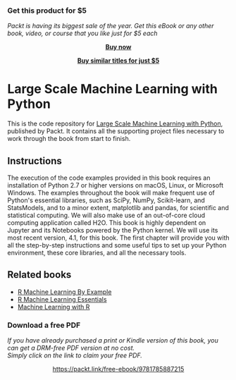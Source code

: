 
### Get this product for $5

<i>Packt is having its biggest sale of the year. Get this eBook or any other book, video, or course that you like just for $5 each</i>


<b><p align='center'>[Buy now](https://packt.link/9781785887215)</p></b>


<b><p align='center'>[Buy similar titles for just $5](https://subscription.packtpub.com/search)</p></b>


# Large Scale Machine Learning with Python
This is the code repository for [Large Scale Machine Learning with Python](https://www.packtpub.com/big-data-and-business-intelligence/large-scale-machine-learning-python?utm_source=github&utm_medium=repository&utm_campaign=9781785887215), published by Packt. It contains all the supporting project files necessary to work through the book from start to finish.

## Instructions
The execution of the code examples provided in this book requires an installation of Python 2.7 or higher versions on macOS, Linux, or Microsoft Windows.
The examples throughout the book will make frequent use of Python's essential libraries, such as SciPy, NumPy, Scikit-learn, and StatsModels, and to a minor extent, matplotlib and pandas, for scientific and statistical computing. We will also make use of an out-of-core cloud computing application called H2O.
This book is highly dependent on Jupyter and its Notebooks powered by the Python kernel. We will use its most recent version, 4.1, for this book.
The first chapter will provide you with all the step-by-step instructions and some useful tips to set up your Python environment, these core libraries, and all the necessary tools.

## Related books
- [R Machine Learning By Example](https://www.packtpub.com/big-data-and-business-intelligence/r-machine-learning-example?utm_source=github&utm_medium=repository&utm_campaign=9781784390846)
- [R Machine Learning Essentials](https://www.packtpub.com/big-data-and-business-intelligence/r-machine-learning-essentials?utm_source=github&utm_medium=repository&utm_campaign=9781783987740)
- [Machine Learning with R](https://www.packtpub.com/big-data-and-business-intelligence/machine-learning-r?utm_source=github&utm_medium=repository&utm_campaign=9781782162148) 
### Download a free PDF

 <i>If you have already purchased a print or Kindle version of this book, you can get a DRM-free PDF version at no cost.<br>Simply click on the link to claim your free PDF.</i>
<p align="center"> <a href="https://packt.link/free-ebook/9781785887215">https://packt.link/free-ebook/9781785887215 </a> </p>